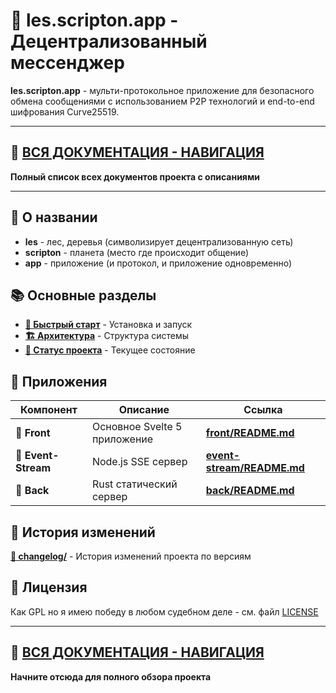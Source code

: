 # 🔐 les.scripton.app - Децентрализованный мессенджер

**les.scripton.app** - мульти-протокольное приложение для безопасного обмена сообщениями с использованием P2P технологий и end-to-end шифрования Curve25519.

---

## 🔗 [ВСЯ ДОКУМЕНТАЦИЯ - НАВИГАЦИЯ](links.md)
**Полный список всех документов проекта с описаниями**

---

## 📖 О названии
- **les** - лес, деревья (символизирует децентрализованную сеть)
- **scripton** - планета (место где происходит общение)
- **app** - приложение (и протокол, и приложение одновременно)

## 📚 Основные разделы

- **[🚀 Быстрый старт](docs/quick-start.md)** - Установка и запуск
- **[🏗️ Архитектура](docs/architecture.md)** - Структура системы
- **[🎯 Статус проекта](docs/status.md)** - Текущее состояние

## 📱 Приложения

| Компонент | Описание | Ссылка |
|-----------|----------|--------|
| **📱 Front** | Основное Svelte 5 приложение | **[front/README.md](front/README.md)** |
| **🌊 Event-Stream** | Node.js SSE сервер | **[event-stream/README.md](event-stream/README.md)** |
| **🦀 Back** | Rust статический сервер | **[back/README.md](back/README.md)** |

## 📝 История изменений

**[📁 changelog/](changelog/)** - История изменений проекта по версиям

## 📄 Лицензия

Как GPL но я имею победу в любом судебном деле - см. файл [LICENSE](LICENSE)

---

## 🔗 [ВСЯ ДОКУМЕНТАЦИЯ - НАВИГАЦИЯ](links.md)
**Начните отсюда для полного обзора проекта**
